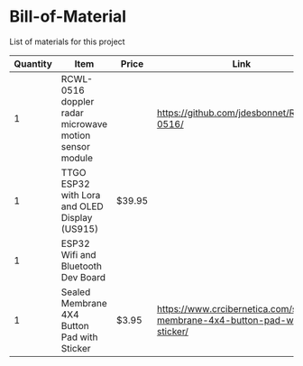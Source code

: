 # Bill-of-Material

List of materials for this project

| Quantity | Item | Price | Link |
|----------|------|-------|------|
| 1	   | RCWL-0516  doppler radar microwave motion sensor module | | https://github.com/jdesbonnet/RCWL-0516/ |
| 1      | TTGO ESP32 with Lora and OLED Display (US915) |$39.95 | |https://www.crcibernetica.com/ttgo-esp32-with-lora-and-oled-display-us915/|
| 1      | ESP32 Wifi and Bluetooth Dev Board | | |https://www.crcibernetica.com/esp32-wifi-and-bluetooth-dev-board/|
| 1 | Sealed Membrane 4X4 Button Pad with Sticker | $3.95  | https://www.crcibernetica.com/sealed-membrane-4x4-button-pad-with-sticker/|
